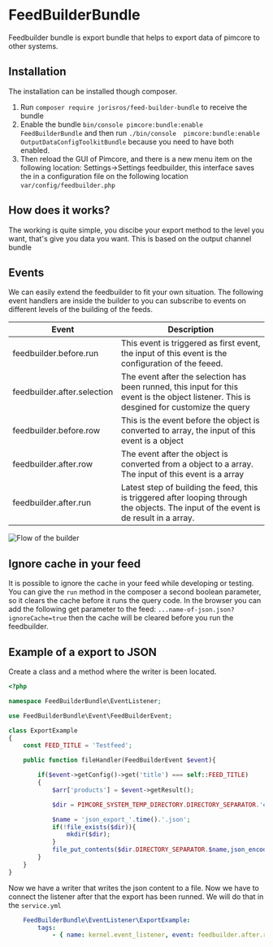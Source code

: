 
# FeedBuilderBundle
Feedbuilder bundle is export bundle that helps to export data of pimcore to other systems.

## Installation
The installation can be installed though composer. 
1. Run ``composer require jorisros/feed-builder-bundle`` to receive the bundle
2. Enable the bundle ``bin/console pimcore:bundle:enable FeedBuilderBundle`` and then run ``./bin/console  pimcore:bundle:enable OutputDataConfigToolkitBundle`` because you need to have both enabled.
3. Then reload the GUI of Pimcore, and there is a new menu item on the following location: Settings->Settings feedbuilder, this interface saves the in a configuration file on the following location ``var/config/feedbuilder.php`` 

## How does it works?
The working is quite simple, you discibe your export method to the level you want, that's give you data you want. This is based on the output channel bundle

## Events
We can easily extend the feedbuilder to fit your own situation. The following event handlers are inside the builder to you can subscribe to events on different levels of the building of the feeds. 

| Event                       | Description  |
| --------------------------- | ------------ |
| feedbuilder.before.run      | This event is triggered as first event, the input of this event is the configuration of the feeed.             |
| feedbuilder.after.selection | The event after the selection has been runned, this input for this event is the object listener. This is desgined for customize the query             |
| feedbuilder.before.row      | This is the event before the object is converted to array, the input of this event is a object             |
| feedbuilder.after.row       | The event after the object is converted from a object to a array. The input of this event is a array             |
| feedbuilder.after.run       | Latest step of building the feed, this is triggered after looping through the objects. The input of the event is de result in a array.             |

![Flow of the builder](https://raw.githubusercontent.com/jorisros/FeedBuilderBundle/master/Docs/img/flow.png)

## Ignore cache in your feed
It is possible to ignore the cache in your feed while developing or testing. You can give the ``run`` method in the composer a second boolean parameter, so it clears the cache before it runs the query code.
In the browser you can add the following get parameter to the feed: ``...name-of-json.json?ignoreCache=true`` then the cache will be cleared before you run the feedbuilder.

## Example of a export to JSON
Create a class and a method where the writer is been located.

```php
<?php

namespace FeedBuilderBundle\EventListener;

use FeedBuilderBundle\Event\FeedBuilderEvent;

class ExportExample
{
    const FEED_TITLE = 'Testfeed';

    public function fileHandler(FeedBuilderEvent $event){

        if($event->getConfig()->get('title') === self::FEED_TITLE)
        {
            $arr['products'] = $event->getResult();

            $dir = PIMCORE_SYSTEM_TEMP_DIRECTORY.DIRECTORY_SEPARATOR.'export';

            $name = 'json_export_'.time().'.json';
            if(!file_exists($dir)){
                mkdir($dir);
            }
            file_put_contents($dir.DIRECTORY_SEPARATOR.$name,json_encode($arr, JSON_PRETTY_PRINT));
        }
    }
}
```

Now we have a writer that writes the json content to a file. Now we have to connect the listener after that the export has been runned. 
We will do that in the ```service.yml```

```yaml
    FeedBuilderBundle\EventListener\ExportExample:
        tags:
            - { name: kernel.event_listener, event: feedbuilder.after.run, method: fileHandler }
```

